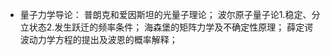 - 量子力学导论：
  普朗克和爱因斯坦的光量子理论；
  波尔原子量子论1.稳定、分立状态2.发生跃迁的频率条件；
  海森堡的矩阵力学及不确定性原理；
  薛定谔波动力学方程的提出及波恩的概率解释；